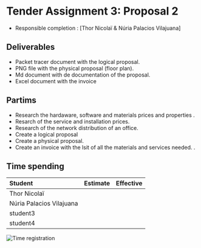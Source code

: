 # Tender Assignment 3: Proposal 2

* Responsible completion : [Thor Nicolaï & Núria Palacios Vilajuana]

## Deliverables

* Packet tracer document with the logical proposal.
* PNG file with the physical proposal (floor plan).
* Md document with de documentation of the proposal.
* Excel document with the invoice 


## Partims

* Research the hardaware, software and materials prices and properties .
* Resarch of the service and installation prices.
* Research of the network distribution of an office.
* Create a logical proposal
* Create a physical proposal.
* Create an invoice with the lsit of all the materials and services needed.
.

## Time spending

| Student  | Estimate | Effective |
| :---     |    ---:  |      ---: |
| Thor Nicolaï |  |    |
| Núria Palacios Vilajuana |      |          |
| student3 |          |           |
| student4 |          |           |


![Time registration ]()
